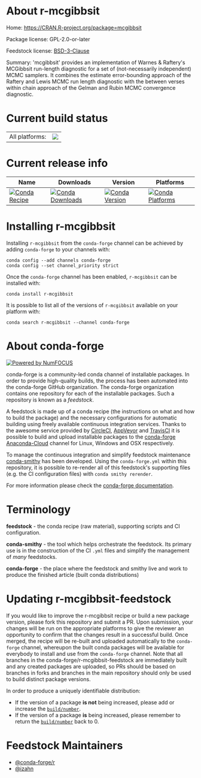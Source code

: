 About r-mcgibbsit
=================

Home: https://CRAN.R-project.org/package=mcgibbsit

Package license: GPL-2.0-or-later

Feedstock license: [BSD-3-Clause](https://github.com/conda-forge/r-mcgibbsit-feedstock/blob/master/LICENSE.txt)

Summary: 'mcgibbsit' provides an implementation of Warnes & Raftery's MCGibbsit run-length diagnostic for a set of (not-necessarily independent) MCMC samplers.  It combines the estimate error-bounding approach of the Raftery and Lewis MCMC run length diagnostic with the between verses within chain approach of the Gelman and Rubin MCMC convergence diagnostic.

Current build status
====================


<table><tr><td>All platforms:</td>
    <td>
      <a href="https://dev.azure.com/conda-forge/feedstock-builds/_build/latest?definitionId=14137&branchName=master">
        <img src="https://dev.azure.com/conda-forge/feedstock-builds/_apis/build/status/r-mcgibbsit-feedstock?branchName=master">
      </a>
    </td>
  </tr>
</table>

Current release info
====================

| Name | Downloads | Version | Platforms |
| --- | --- | --- | --- |
| [![Conda Recipe](https://img.shields.io/badge/recipe-r--mcgibbsit-green.svg)](https://anaconda.org/conda-forge/r-mcgibbsit) | [![Conda Downloads](https://img.shields.io/conda/dn/conda-forge/r-mcgibbsit.svg)](https://anaconda.org/conda-forge/r-mcgibbsit) | [![Conda Version](https://img.shields.io/conda/vn/conda-forge/r-mcgibbsit.svg)](https://anaconda.org/conda-forge/r-mcgibbsit) | [![Conda Platforms](https://img.shields.io/conda/pn/conda-forge/r-mcgibbsit.svg)](https://anaconda.org/conda-forge/r-mcgibbsit) |

Installing r-mcgibbsit
======================

Installing `r-mcgibbsit` from the `conda-forge` channel can be achieved by adding `conda-forge` to your channels with:

```
conda config --add channels conda-forge
conda config --set channel_priority strict
```

Once the `conda-forge` channel has been enabled, `r-mcgibbsit` can be installed with:

```
conda install r-mcgibbsit
```

It is possible to list all of the versions of `r-mcgibbsit` available on your platform with:

```
conda search r-mcgibbsit --channel conda-forge
```


About conda-forge
=================

[![Powered by NumFOCUS](https://img.shields.io/badge/powered%20by-NumFOCUS-orange.svg?style=flat&colorA=E1523D&colorB=007D8A)](http://numfocus.org)

conda-forge is a community-led conda channel of installable packages.
In order to provide high-quality builds, the process has been automated into the
conda-forge GitHub organization. The conda-forge organization contains one repository
for each of the installable packages. Such a repository is known as a *feedstock*.

A feedstock is made up of a conda recipe (the instructions on what and how to build
the package) and the necessary configurations for automatic building using freely
available continuous integration services. Thanks to the awesome service provided by
[CircleCI](https://circleci.com/), [AppVeyor](https://www.appveyor.com/)
and [TravisCI](https://travis-ci.com/) it is possible to build and upload installable
packages to the [conda-forge](https://anaconda.org/conda-forge)
[Anaconda-Cloud](https://anaconda.org/) channel for Linux, Windows and OSX respectively.

To manage the continuous integration and simplify feedstock maintenance
[conda-smithy](https://github.com/conda-forge/conda-smithy) has been developed.
Using the ``conda-forge.yml`` within this repository, it is possible to re-render all of
this feedstock's supporting files (e.g. the CI configuration files) with ``conda smithy rerender``.

For more information please check the [conda-forge documentation](https://conda-forge.org/docs/).

Terminology
===========

**feedstock** - the conda recipe (raw material), supporting scripts and CI configuration.

**conda-smithy** - the tool which helps orchestrate the feedstock.
                   Its primary use is in the construction of the CI ``.yml`` files
                   and simplify the management of *many* feedstocks.

**conda-forge** - the place where the feedstock and smithy live and work to
                  produce the finished article (built conda distributions)


Updating r-mcgibbsit-feedstock
==============================

If you would like to improve the r-mcgibbsit recipe or build a new
package version, please fork this repository and submit a PR. Upon submission,
your changes will be run on the appropriate platforms to give the reviewer an
opportunity to confirm that the changes result in a successful build. Once
merged, the recipe will be re-built and uploaded automatically to the
`conda-forge` channel, whereupon the built conda packages will be available for
everybody to install and use from the `conda-forge` channel.
Note that all branches in the conda-forge/r-mcgibbsit-feedstock are
immediately built and any created packages are uploaded, so PRs should be based
on branches in forks and branches in the main repository should only be used to
build distinct package versions.

In order to produce a uniquely identifiable distribution:
 * If the version of a package **is not** being increased, please add or increase
   the [``build/number``](https://docs.conda.io/projects/conda-build/en/latest/resources/define-metadata.html#build-number-and-string).
 * If the version of a package **is** being increased, please remember to return
   the [``build/number``](https://docs.conda.io/projects/conda-build/en/latest/resources/define-metadata.html#build-number-and-string)
   back to 0.

Feedstock Maintainers
=====================

* [@conda-forge/r](https://github.com/conda-forge/r/)
* [@izahn](https://github.com/izahn/)

